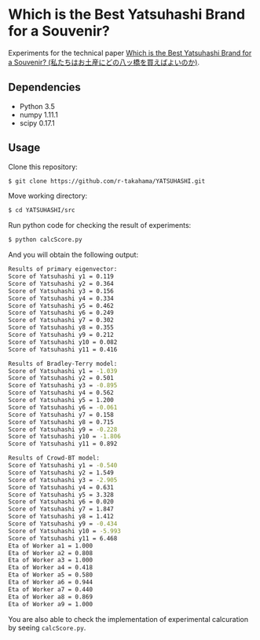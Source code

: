 # Which is the Best Yatsuhashi Brand for a Souvenir?

Experiments for the technical paper [Which is the Best Yatsuhashi Brand for a Souvenir? (私たちはお土産にどの八ッ橋を買えばよいのか)](http://www.ml.ist.i.kyoto-u.ac.jp/wp/wp-content/uploads/2014/10/yatsuhashi.pdf).

## Dependencies
- Python 3.5
- numpy 1.11.1
- scipy 0.17.1

## Usage
Clone this repository:
```bash
$ git clone https://github.com/r-takahama/YATSUHASHI.git
```

Move working directory:
```bash
$ cd YATSUHASHI/src
```

Run python code for checking the result of experiments:
```bash
$ python calcScore.py
```

And you will obtain the following output:
```bash
Results of primary eigenvector:
Score of Yatsuhashi y1 = 0.119
Score of Yatsuhashi y2 = 0.364
Score of Yatsuhashi y3 = 0.156
Score of Yatsuhashi y4 = 0.334
Score of Yatsuhashi y5 = 0.462
Score of Yatsuhashi y6 = 0.249
Score of Yatsuhashi y7 = 0.302
Score of Yatsuhashi y8 = 0.355
Score of Yatsuhashi y9 = 0.212
Score of Yatsuhashi y10 = 0.082
Score of Yatsuhashi y11 = 0.416

Results of Bradley-Terry model:
Score of Yatsuhashi y1 = -1.039
Score of Yatsuhashi y2 = 0.501
Score of Yatsuhashi y3 = -0.895
Score of Yatsuhashi y4 = 0.562
Score of Yatsuhashi y5 = 1.200
Score of Yatsuhashi y6 = -0.061
Score of Yatsuhashi y7 = 0.158
Score of Yatsuhashi y8 = 0.715
Score of Yatsuhashi y9 = -0.228
Score of Yatsuhashi y10 = -1.806
Score of Yatsuhashi y11 = 0.892

Results of Crowd-BT model:
Score of Yatsuhashi y1 = -0.540
Score of Yatsuhashi y2 = 1.549
Score of Yatsuhashi y3 = -2.905
Score of Yatsuhashi y4 = 0.631
Score of Yatsuhashi y5 = 3.328
Score of Yatsuhashi y6 = 0.020
Score of Yatsuhashi y7 = 1.847
Score of Yatsuhashi y8 = 1.412
Score of Yatsuhashi y9 = -0.434
Score of Yatsuhashi y10 = -5.993
Score of Yatsuhashi y11 = 6.468
Eta of Worker a1 = 1.000
Eta of Worker a2 = 0.808
Eta of Worker a3 = 1.000
Eta of Worker a4 = 0.418
Eta of Worker a5 = 0.580
Eta of Worker a6 = 0.944
Eta of Worker a7 = 0.440
Eta of Worker a8 = 0.869
Eta of Worker a9 = 1.000
```

You are also able to check the implementation of experimental calcuration by seeing `calcScore.py`.
